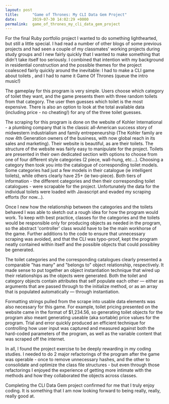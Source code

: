 ```yaml
---
layout: post
title:      "Game of Thrones: My CLI Data Gem Project"
date:       2019-07-30 14:02:29 +0000
permalink:  game_of_thrones_my_cli_data_gem_project
---
```



For the final Ruby portfolio project I wanted to do something lighthearted, but still a little special.  I had read a number of other blogs of some previous projects and had seen a couple of my classmates' working projects during study groups and I new fairly quickly that I wanted to make something that didn't take itself too seriously.  I combined that intention with my background in residential construction and the possible themes for the project coalesced fairly quickly around the inevitable:  I had to make a CLI game about toilets , and I had to name it Game Of Thrones (queue the intro music!)

The gameplay for this program is very simple.  Users choose which category of toilet they want, and the game presents them with three random toilets from that category.  The user then guesses which toilet is the most expensive.  There is also an option to look at the total available data (including price - no cheating!) for any of the three toilet guesses.

The scraping for this program is done on the website of Kohler International - a plumbing company that is the classic all-American success story of midwestern industrialism and family entrepeneurship (The Kohler family are now 4th Generation owners of the business, with now global reach in its sales and marketing).  Their website is beautiful, as are their toilets.  The structure of the website was fairly easy to manipulate for the project.  Toilets are presented in their own dedicated section with options to choose from one of four different style categories (2 piece, wall-hung, etc...).  Choosing a category then took you into the catalogue of corresponding toilet models.  Some categories had just a few models in their catalogue (ie intelligent toilets), while others clearly have 25+ (ie two-piece).  Both tiers of information - the different categories and then their corresponding toilet catalogues - were scrapable for the project.  Unfortunately the data for the individual toilets were loaded with Javascript and evaded my scraping efforts (for now...).


Once I new how the relationship between the categories and the toilets behaved I was able to sketch out a rough idea for how the program would work.  To keep with best practice,  classes for the categories and the toilets would be responsible only for producing objects as needed in the program, so the abstract 'controller' class would have to be the main workhorse of the game. Further additions to the code to ensure that unnecessary scraping was avoided, and that the CLI was typo-proof, kept the program neatly contained within itself and the possible objects that could possibley be generated.  


The toilet categories and the corresponding catalogues clearly presented a comparable "has many" and "belongs to" object relationship, respectively.  It made sense to put together an object instantiation technique that wired up their relationships as the objects were generated.  Both the toilet and category objects contain attributes that self populate each other ⁠— either as arguments that are passed through to the initialize method, or as an array that is populated automatically ⁠— through instantiation.

Formatting strings pulled from the scrape into usable data elements was also necessary for this game.  For example, toilet pricing presented on the website came in the format of $1,234.56, so generating toilet objects for the program also meant generating useable (aka sortable) price values for the program.  Trial and error quickly produced an efficient technique for controlling how user input was captured and measured against both the hard-coded parameters of the program, as well as the variable content that was scraped off the internet.

In all, I found the project exercise to be deeply rewarding in my coding studies.  I needed to do 2 major refactorings of the program after the game was operable - once to remove unnecessary hashes, and the other to consolidate and optimize the class file structures - but even through those refactorings I enjoyed the experience of getting more intimate with the methods and how they collaborated the objects across classes.

Completing the CLI Data Gem project confirmed for me that I truly enjoy coding.  It is something that I am now looking forward to being really, really, really good at.
